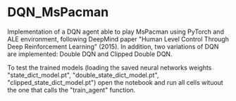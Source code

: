 # DQN_MsPacman

Implementation of a DQN agent able to play MsPacman using PyTorch and ALE environment, following DeepMind paper "Human Level Control Through Deep Reinforcement Learning" (2015). In addition, two variations of DQN are implemented: Double DQN and Clipped Double DQN.

To test the trained models (loading the saved neural networks weights "state_dict_model.pt", "double_state_dict_model.pt", "clipped_state_dict_model.pt") open the notebook and run all cells wituout the one that calls the "train_agent" function. 
